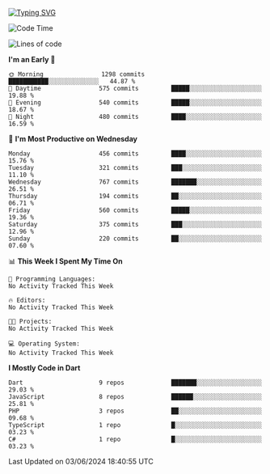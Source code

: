 
<a href="https://git.io/typing-svg"><img src="https://readme-typing-svg.demolab.com?font=Source+Code+Pro&pause=1000&random=false&width=435&lines=Hey+%F0%9F%A5%B6+iam+Yaskraz" alt="Typing SVG" /></a>
<!--START_SECTION:waka-->
![Code Time](http://img.shields.io/badge/Code%20Time-270%20hrs%2045%20mins-blue)

![Lines of code](https://img.shields.io/badge/From%20Hello%20World%20I%27ve%20Written-1.1%20million%20lines%20of%20code-blue)

**I'm an Early 🐤** 

```text
🌞 Morning                1298 commits        ███████████░░░░░░░░░░░░░░   44.87 % 
🌆 Daytime                575 commits         █████░░░░░░░░░░░░░░░░░░░░   19.88 % 
🌃 Evening                540 commits         █████░░░░░░░░░░░░░░░░░░░░   18.67 % 
🌙 Night                  480 commits         ████░░░░░░░░░░░░░░░░░░░░░   16.59 % 
```
📅 **I'm Most Productive on Wednesday** 

```text
Monday                   456 commits         ████░░░░░░░░░░░░░░░░░░░░░   15.76 % 
Tuesday                  321 commits         ███░░░░░░░░░░░░░░░░░░░░░░   11.10 % 
Wednesday                767 commits         ███████░░░░░░░░░░░░░░░░░░   26.51 % 
Thursday                 194 commits         ██░░░░░░░░░░░░░░░░░░░░░░░   06.71 % 
Friday                   560 commits         █████░░░░░░░░░░░░░░░░░░░░   19.36 % 
Saturday                 375 commits         ███░░░░░░░░░░░░░░░░░░░░░░   12.96 % 
Sunday                   220 commits         ██░░░░░░░░░░░░░░░░░░░░░░░   07.60 % 
```


📊 **This Week I Spent My Time On** 

```text
💬 Programming Languages: 
No Activity Tracked This Week

🔥 Editors: 
No Activity Tracked This Week

🐱‍💻 Projects: 
No Activity Tracked This Week

💻 Operating System: 
No Activity Tracked This Week
```

**I Mostly Code in Dart** 

```text
Dart                     9 repos             ███████░░░░░░░░░░░░░░░░░░   29.03 % 
JavaScript               8 repos             ██████░░░░░░░░░░░░░░░░░░░   25.81 % 
PHP                      3 repos             ██░░░░░░░░░░░░░░░░░░░░░░░   09.68 % 
TypeScript               1 repo              █░░░░░░░░░░░░░░░░░░░░░░░░   03.23 % 
C#                       1 repo              █░░░░░░░░░░░░░░░░░░░░░░░░   03.23 % 
```




 Last Updated on 03/06/2024 18:40:55 UTC
<!--END_SECTION:waka-->
